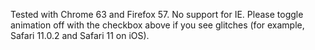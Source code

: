 Tested with Chrome 63 and Firefox 57. No support for IE. Please toggle animation off with the checkbox above if you see glitches (for example, Safari 11.0.2 and Safari 11 on iOS).
